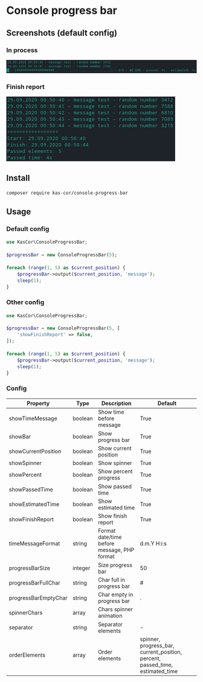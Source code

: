 # Console progress bar

## Screenshots (default config)

### In process

![In process](https://github.com/kas-cor/console-progress-bar/raw/master/in_process.png)

### Finish report

![Finish report](https://github.com/kas-cor/console-progress-bar/raw/master/finish_report.png)

## Install

```bash
composer require kas-cor/console-progress-bar
```

## Usage

### Default config

```php
use KasCor\ConsoleProgressBar;

$progressBar = new ConsoleProgressBar(5);

foreach (range(1, 5) as $current_position) {
    $progressBar->output($current_position, 'message');
    sleep(1);
}
```

### Other config

```php
use KasCor\ConsoleProgressBar;

$progressBar = new ConsoleProgressBar(5, [
    'showFinishReport' => false,
]);

foreach (range(1, 5) as $current_position) {
    $progressBar->output($current_position, 'message');
    sleep(1);
}
```

### Config

| Property | Type | Description | Default |
|---|---|---|---|
| showTimeMessage | boolean | Show time before message | True |
| showBar | boolean | Show progress bar | True |
| showCurrentPosition | boolean | Show current position | True |
| showSpinner | boolean | Show spinner | True |
| showPercent | boolean | Show percent progress | True |
| showPassedTime | boolean | Show passed time | True |
| showEstimatedTime | boolean | Show estimated time | True |
| showFinishReport | boolean | Show finish report | True |
| timeMessageFormat | string | Format date/time before message, PHP format | d.m.Y H:i:s |
| progressBarSize | integer | Size progress bar | 50 |
| progressBarFullChar | string | Char full in progress bar | # |
| progressBarEmptyChar | string | Char empty in progress bar | . |
| spinnerChars | array | Chars spinner animation |  |
| separator | string | Separator elements | - |
| orderElements | array | Order elements |  spinner, progress_bar, current_position, percent, passed_time, estimated_time |

